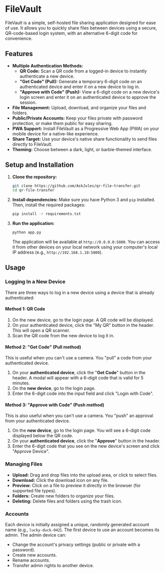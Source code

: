 # FileVault

FileVault is a simple, self-hosted file sharing application designed for ease of use. It allows you to quickly share files between devices using a secure, QR-code-based login system, with an alternative 6-digit code for convenience.

## Features

- **Multiple Authentication Methods:**
    - **QR Code:** Scan a QR code from a logged-in device to instantly authenticate a new device.
    - **"Get Code" (Pull):** Generate a temporary 6-digit code on an authenticated device and enter it on a new device to log in.
    - **"Approve with Code" (Push):** View a 6-digit code on a new device's login screen and enter it on an authenticated device to approve the session.
- **File Management:** Upload, download, and organize your files and folders.
- **Public/Private Accounts:** Keep your files private with password protection, or make them public for easy sharing.
- **PWA Support:** Install FileVault as a Progressive Web App (PWA) on your mobile device for a native-like experience.
- **Share Target:** Use your device's native share functionality to send files directly to FileVault.
- **Theming:** Choose between a dark, light, or barbie-themed interface.

## Setup and Installation

1.  **Clone the repository:**
    ```bash
    git clone https://github.com/AskJules/qr-file-transfer.git
    cd qr-file-transfer
    ```

2.  **Install dependencies:**
    Make sure you have Python 3 and `pip` installed. Then, install the required packages:
    ```bash
    pip install -r requirements.txt
    ```

3.  **Run the application:**
    ```bash
    python app.py
    ```
    The application will be available at `http://0.0.0.0:5000`. You can access it from other devices on your local network using your computer's local IP address (e.g., `http://192.168.1.10:5000`).

## Usage

### Logging In a New Device

There are three ways to log in a new device using a device that is already authenticated:

#### Method 1: QR Code
1.  On the new device, go to the login page. A QR code will be displayed.
2.  On your authenticated device, click the "My QR" button in the header. This will open a QR scanner.
3.  Scan the QR code from the new device to log it in.

#### Method 2: "Get Code" (Pull method)
This is useful when you can't use a camera. You "pull" a code from your authenticated device.
1.  On your **authenticated device**, click the "**Get Code**" button in the header. A modal will appear with a 6-digit code that is valid for 5 minutes.
2.  On the **new device**, go to the login page.
3.  Enter the 6-digit code into the input field and click "Login with Code".

#### Method 3: "Approve with Code" (Push method)
This is also useful when you can't use a camera. You "push" an approval from your authenticated device.
1.  On the **new device**, go to the login page. You will see a 6-digit code displayed below the QR code.
2.  On your **authenticated device**, click the "**Approve**" button in the header.
3.  Enter the 6-digit code that you see on the new device's screen and click "Approve Device".

### Managing Files

-   **Upload:** Drag and drop files into the upload area, or click to select files.
-   **Download:** Click the download icon on any file.
-   **Preview:** Click on a file to preview it directly in the browser (for supported file types).
-   **Folders:** Create new folders to organize your files.
-   **Deleting:** Delete files and folders using the trash icon.

### Accounts

Each device is initially assigned a unique, randomly generated account name (e.g., `lucky-duck-042`). The first device to use an account becomes its admin. The admin device can:
-   Change the account's privacy settings (public or private with a password).
-   Create new accounts.
-   Rename accounts.
-   Transfer admin rights to another device.
